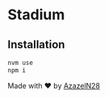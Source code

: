 # Stadium

## Installation

```sh
nvm use
npm i
``` 

Made with :heart: by [AzazelN28](https://github.com/azazeln28/stadium.git)
